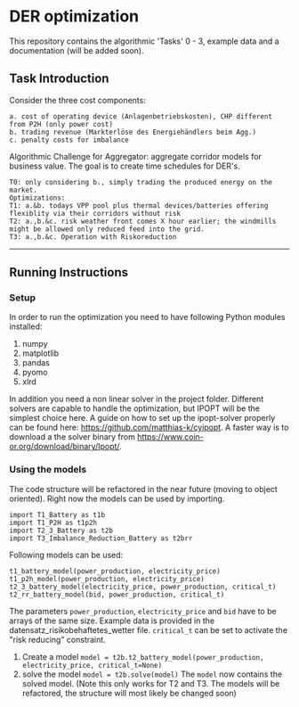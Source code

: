 # DER optimization

This repository contains the algorithmic 'Tasks' 0 - 3, example data and a documentation (will be added soon).

## Task Introduction
Consider the three cost components:

    a. cost of operating device (Anlagenbetriebskosten), CHP different from P2H (only power cost)
	b. trading revenue (Markterlöse des Energiehändlers beim Agg.)
	c. penalty costs for imbalance
	
Algorithmic Challenge for Aggregator: aggregate corridor models for business value. 
The goal is to create time schedules for DER's.
 
    T0: only considering b., simply trading the produced energy on the market.
    Optimizations:
    T1: a.&b. todays VPP pool plus thermal devices/batteries offering flexiblity via their corridors without risk
    T2: a.,b.&c. risk weather front comes X hour earlier; the windmills might be allowed only reduced feed into the grid.
    T3: a.,b.&c. Operation with Riskoreduction 
---    
## Running Instructions

### Setup 

In order to run the optimization you need to have following Python modules installed:
 
 1. numpy
 2. matplotlib
 3. pandas
 4. pyomo
 5. xlrd
 
In addition you need a non linear solver in the project folder. 
Different solvers are capable to handle the optimization, 
but IPOPT will be the simplest choice here. 
A guide on how to set up the ipopt-solver properly can be found here: 
https://github.com/matthias-k/cyipopt. 
A faster way is to download a the solver binary from https://www.coin-or.org/download/binary/Ipopt/.

### Using the models

The code structure will be refactored in the near future (moving to object oriented). 
Right now the models can be used by importing.

```
import T1_Battery as t1b
import T1_P2H as t1p2h
import T2_3_Battery as t2b
import T3_Imbalance_Reduction_Battery as t2brr
```

Following models can be used:
```
t1_battery_model(power_production, electricity_price)
t1_p2h_model(power_production, electricity_price)
t2_3_battery_model(electricity_price, power_production, critical_t)
t2_rr_battery_model(bid, power_production, critical_t)

```
The parameters ``power_production``, ``electricity_price`` and ``bid`` have to be arrays of the same size. 
Example data is provided in the datensatz_risikobehaftetes_wetter file. 
``critical_t`` can be set to activate the "risk reducing" constraint.

 1. Create a model
 ``
 model = t2b.t2_battery_model(power_production, electricity_price, critical_t=None)
 ``
 2. solve the model
 ``
 model = t2b.solve(model)
 ``
The ``model`` now contains the solved  model. 
(Note this only works for T2 and T3. The models will be refactored, 
the structure will most likely be changed soon)